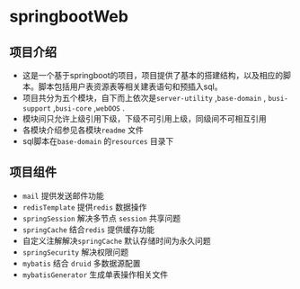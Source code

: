 # springbootWeb

## 项目介绍

- 这是一个基于springboot的项目，项目提供了基本的搭建结构，以及相应的脚本。脚本包括用户表资源表等相关建表语句和预插入sql。
- 项目共分为五个模块，自下而上依次是`server-utility` ,`base-domain` , `busi-support` ,`busi-core` ,`webOOS` .
- 模块间只允许上级引用下级，下级不可引用上级，同级间不可相互引用
- 各模块介绍参见各模块`readme` 文件
- sql脚本在`base-domain` 的`resources` 目录下

## 项目组件

- `mail` 提供发送邮件功能
- `redisTemplate` 提供`redis` 数据操作
- `springSession` 解决多节点 `session` 共享问题
- `springCache` 结合`redis` 提供缓存功能
- 自定义注解解决`springCache` 默认存储时间为永久问题
- `springSecurity` 解决权限问题
- `mybatis` 结合 `druid` 多数据源配置
- `mybatisGenerator` 生成单表操作相关文件


